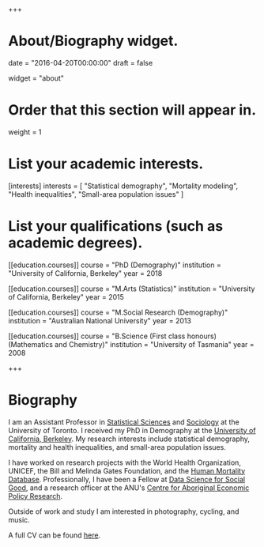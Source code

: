 +++
# About/Biography widget.

date = "2016-04-20T00:00:00"
draft = false

widget = "about"

# Order that this section will appear in.
weight = 1

# List your academic interests.
[interests]
  interests = [
    "Statistical demography",
    "Mortality modeling",
    "Health inequalities",
    "Small-area population issues"
  ]

# List your qualifications (such as academic degrees).
[[education.courses]]
  course = "PhD (Demography)"
  institution = "University of California, Berkeley"
  year = 2018

[[education.courses]]
  course = "M.Arts (Statistics)"
  institution = "University of California, Berkeley"
  year = 2015

[[education.courses]]
  course = "M.Social Research (Demography)"
  institution = "Australian National University"
  year = 2013

[[education.courses]]
  course = "B.Science (First class honours) (Mathematics and Chemistry)"
  institution = "University of Tasmania"
  year = 2008
 
+++

# Biography

I am an Assistant Professor in [Statistical Sciences](http://www.utstat.utoronto.ca/) and [Sociology](http://sociology.utoronto.ca/) at the University of Toronto. I received my PhD in Demography at the [University of California, Berkeley](http://demog.berkeley.edu/). My research interests include statistical demography, mortality and health inequalities, and small-area population issues. 

I have worked on research projects with the World Health Organization, UNICEF, the Bill and Melinda Gates Foundation, and the [Human Mortality Database](http://mortality.org/). Professionally, I have been a Fellow at [Data Science for Social Good](https://dssg.uchicago.edu/), and a research officer at the ANU's [Centre for Aboriginal Economic Policy Research](http://caepr.anu.edu.au/).

Outside of work and study I am interested in photography, cycling, and music.

A full CV can be found [here](/pdf/cv.pdf).
